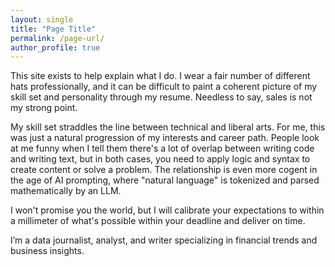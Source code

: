 ```yaml
---
layout: single
title: "Page Title"
permalink: /page-url/
author_profile: true
---
```

This site exists to help explain what I do. I wear a fair number of different hats professionally, and it can be difficult to paint a coherent picture of my skill set and personality through my resume. Needless to say, sales is not my strong point.

My skill set straddles the line between technical and liberal arts. For me, this was just a natural progression of my interests and career path. People look at me funny when I tell them there's a lot of overlap between writing code and writing text, but in both cases, you need to apply logic and syntax to create content or solve a problem. The relationship is even more cogent in the age of AI prompting, where "natural language" is tokenized and parsed mathematically by an LLM.

I won't promise you the world, but I will calibrate your expectations to within a millimeter of what's possible within your deadline and deliver on time.

I’m a data journalist, analyst, and writer specializing in financial trends and business insights.
